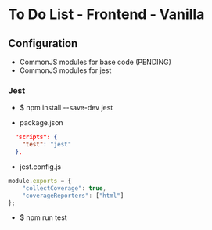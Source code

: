 # To Do List - Frontend - Vanilla

## Configuration

- CommonJS modules for base code (PENDING)
- CommonJS modules for jest 

### Jest

- $ npm install --save-dev jest

- package.json
```json
  "scripts": {
    "test": "jest"
  },
```

- jest.config.js
```js
module.exports = { 
    "collectCoverage": true,
    "coverageReporters": ["html"]
};
```

- $ npm run test

